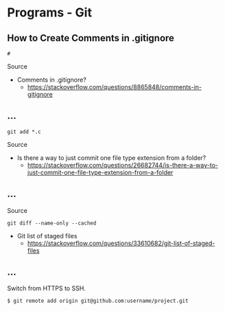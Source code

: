 # Programs - Git

## How to Create Comments in .gitignore

```
#
```

Source

* Comments in .gitignore?
  * https://stackoverflow.com/questions/8865848/comments-in-gitignore

## ...

```
git add *.c
```

Source

* Is there a way to just commit one file type extension from a folder?
  * https://stackoverflow.com/questions/26682744/is-there-a-way-to-just-commit-one-file-type-extension-from-a-folder

## ...

Source

```
git diff --name-only --cached
```

* Git list of staged files
  * https://stackoverflow.com/questions/33610682/git-list-of-staged-files

## ...

Switch from HTTPS to SSH.

```
$ git remote add origin git@github.com:username/project.git
```
